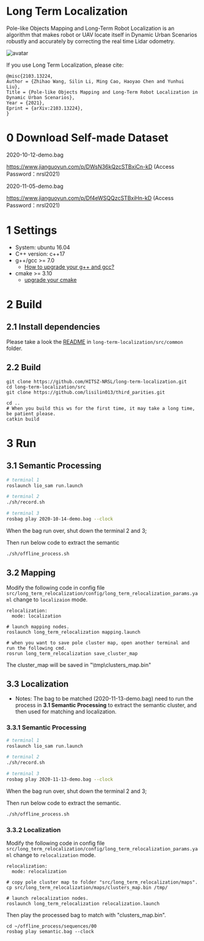 # Long Term Localization
Pole-like Objects Mapping and Long-Term Robot Localization is an algorithm that makes robot or UAV locate itself in Dynamic Urban Scenarios robustly and accurately by correcting the real time Lidar odometry.

![avatar](../long-term-localization/figs/semantic_cluster_map.png)

If you use Long Term Localization, please cite:
```
@misc{2103.13224,
Author = {Zhihao Wang, Silin Li, Ming Cao, Haoyao Chen and Yunhui Liu},
Title = {Pole-like Objects Mapping and Long-Term Robot Localization in Dynamic Urban Scenarios},
Year = {2021},
Eprint = {arXiv:2103.13224},
}
```

# 0 Download Self-made Dataset
2020-10-12-demo.bag

https://www.jianguoyun.com/p/DWsN36kQzcSTBxiCn-kD (Access Password：nrsl2021)

2020-11-05-demo.bag

https://www.jianguoyun.com/p/Df4eWSQQzcSTBxiHn-kD (Access Password：nrsl2021)

# 1 Settings
- System: ubuntu 16.04
- C++ version: c++17
- g++/gcc >= 7.0
    - [How to upgrade your g++ and gcc?](https://www.zybuluo.com/iStarLee/note/1260368)
- cmake >= 3.10
    - [upgrade your cmake](https://www.zybuluo.com/iStarLee/note/1739997)

# 2 Build

## 2.1 Install dependencies
Please take a look the [README](https://github.com/HITSZ-NRSL/long-term-localization/blob/master/src/common/README.md) in `long-term-localization/src/common` folder.

## 2.2 Build
```
git clone https://github.com/HITSZ-NRSL/long-term-localization.git
cd long-term-localization/src
git clone https://github.com/lisilin013/third_parities.git

cd ..
# When you build this ws for the first time, it may take a long time, be patient please.
catkin build
```


# 3 Run


## 3.1 Semantic Processing
```bash
# terminal 1
roslaunch lio_sam run.launch 

# terminal 2
./sh/record.sh

# terminal 3
rosbag play 2020-10-14-demo.bag --clock 
```
When the bag run over, shut down the terminal 2 and 3; 

Then run below code to extract the semantic

```bash
./sh/offline_process.sh
```


## 3.2 Mapping
Modify the following code in config file `src/long_term_relocalization/config/long_term_relocalization_params.yaml`
change to `localizaion` mode.
```
relocalization:
  mode: localization
```

```
# launch mapping nodes.
roslaunch long_term_relocalization mapping.launch

# when you want to save pole cluster map, open another terminal and run the following cmd.
rosrun long_term_relocalization save_cluster_map 
```
The cluster_map will be saved in "\tmp\clusters_map.bin"


## 3.3 Localization


 - Notes: The bag to be matched (2020-11-13-demo.bag) need to run the process in **3.1 Semantic Processing** to extract the semantic cluster, and then used for matching and localization. 

### 3.3.1 Semantic Processing

```bash
# terminal 1
roslaunch lio_sam run.launch 

# terminal 2
./sh/record.sh

# terminal 3
rosbag play 2020-11-13-demo.bag --clock 
```
When the bag run over, shut down the terminal 2 and 3; 

Then run below code to extract the semantic.

```bash
./sh/offline_process.sh
```

### 3.3.2 Localization

Modify the following code in config file `src/long_term_relocalization/config/long_term_relocalization_params.yaml`
change to `relocalization` mode.
```
relocalization:
  mode: relocalization
```

```
# copy pole cluster map to folder "src/long_term_relocalization/maps".
cp src/long_term_relocalization/maps/clusters_map.bin /tmp/

# launch relocalization nodes.
roslaunch long_term_relocalization relocalization.launch
```

Then play the processed bag to match with "clusters_map.bin".

```
cd ~/offline_process/sequences/00
rosbag play semantic.bag --clock   
```



